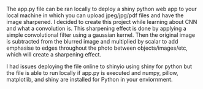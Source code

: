 The app.py file can be ran locally to deploy a shiny python web app to your local machine in which you can upload jpeg/jpg/pdf files and have the image sharpened. I decided to create this project while learning about CNN and what a convolution is. This 
sharpening effect is done by applying a simple convolutional filter using a gaussian kernel. Then the original image is subtracted from the blurred image and multiplied by scalar to add emphasise to edges throughout the photo 
between objects/images/etc,  which will create a sharpening effect. 


I had issues deploying the file online to shinyio using shiny for python but the file is able to run locally if app.py is executed and numpy, pillow, matplotlib, and shiny are installed for Python in your enviornment. 
